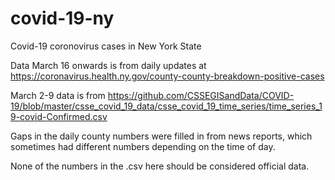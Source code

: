 # covid-19-ny
Covid-19 coronovirus cases in New York State

Data March 16 onwards is from daily updates at https://coronavirus.health.ny.gov/county-county-breakdown-positive-cases

March 2-9 data is from https://github.com/CSSEGISandData/COVID-19/blob/master/csse_covid_19_data/csse_covid_19_time_series/time_series_19-covid-Confirmed.csv

Gaps in the daily county numbers were filled in from news reports, which sometimes had different numbers depending on the time of day.

None of the numbers in the .csv here should be considered official data.

